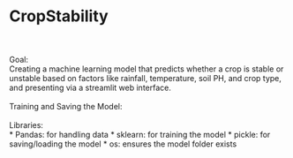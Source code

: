 # CropStability
<br/>
<br/>
Goal:
<br/>
Creating a machine learning model that predicts whether a crop is stable or unstable based on factors like rainfall, temperature, soil PH, and crop type, and presenting via a streamlit web interface.
<br/>
<br/>
Training and Saving the Model:
<br/>
<br/>
Libraries: <br/>
* Pandas: for handling data
* sklearn: for training the model
* pickle: for saving/loading the model
* os: ensures the model folder exists

